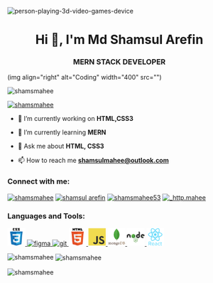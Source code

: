 ![person-playing-3d-video-games-device](https://github.com/user-attachments/assets/d687d10f-367e-4c63-a364-c9d41292ff62)
<h1 align="center">Hi 👋, I'm Md Shamsul Arefin</h1>
<h3 align="center">MERN STACK DEVELOPER</h3>
(img align="right" alt="Coding" width="400" src="")

<p align="left"> <img src="https://komarev.com/ghpvc/?username=shamsmahee&label=Profile%20views&color=0e75b6&style=flat" alt="shamsmahee" /> </p>

<p align="left"> <a href="https://twitter.com/shamsmahee" target="blank"><img src="https://img.shields.io/twitter/follow/shamsmahee?logo=twitter&style=for-the-badge" alt="shamsmahee" /></a> </p>

- 🔭 I’m currently working on **HTML,CSS3**

- 🌱 I’m currently learning **MERN**

- 💬 Ask me about **HTML, CSS3**

- 📫 How to reach me **shamsulmahee@outlook.com**

<h3 align="left">Connect with me:</h3>
<p align="left">
<a href="https://twitter.com/shamsmahee" target="blank"><img align="center" src="https://raw.githubusercontent.com/rahuldkjain/github-profile-readme-generator/master/src/images/icons/Social/twitter.svg" alt="shamsmahee" height="30" width="40" /></a>
<a href="https://linkedin.com/in/shamsul arefin" target="blank"><img align="center" src="https://raw.githubusercontent.com/rahuldkjain/github-profile-readme-generator/master/src/images/icons/Social/linked-in-alt.svg" alt="shamsul arefin" height="30" width="40" /></a>
<a href="https://fb.com/shamsmahee53" target="blank"><img align="center" src="https://raw.githubusercontent.com/rahuldkjain/github-profile-readme-generator/master/src/images/icons/Social/facebook.svg" alt="shamsmahee53" height="30" width="40" /></a>
<a href="https://instagram.com/_http.mahee" target="blank"><img align="center" src="https://raw.githubusercontent.com/rahuldkjain/github-profile-readme-generator/master/src/images/icons/Social/instagram.svg" alt="_http.mahee" height="30" width="40" /></a>
</p>

<h3 align="left">Languages and Tools:</h3>
<p align="left"> <a href="https://www.w3schools.com/css/" target="_blank" rel="noreferrer"> <img src="https://raw.githubusercontent.com/devicons/devicon/master/icons/css3/css3-original-wordmark.svg" alt="css3" width="40" height="40"/> </a> <a href="https://www.figma.com/" target="_blank" rel="noreferrer"> <img src="https://www.vectorlogo.zone/logos/figma/figma-icon.svg" alt="figma" width="40" height="40"/> </a> <a href="https://git-scm.com/" target="_blank" rel="noreferrer"> <img src="https://www.vectorlogo.zone/logos/git-scm/git-scm-icon.svg" alt="git" width="40" height="40"/> </a> <a href="https://www.w3.org/html/" target="_blank" rel="noreferrer"> <img src="https://raw.githubusercontent.com/devicons/devicon/master/icons/html5/html5-original-wordmark.svg" alt="html5" width="40" height="40"/> </a> <a href="https://developer.mozilla.org/en-US/docs/Web/JavaScript" target="_blank" rel="noreferrer"> <img src="https://raw.githubusercontent.com/devicons/devicon/master/icons/javascript/javascript-original.svg" alt="javascript" width="40" height="40"/> </a> <a href="https://www.mongodb.com/" target="_blank" rel="noreferrer"> <img src="https://raw.githubusercontent.com/devicons/devicon/master/icons/mongodb/mongodb-original-wordmark.svg" alt="mongodb" width="40" height="40"/> </a> <a href="https://nodejs.org" target="_blank" rel="noreferrer"> <img src="https://raw.githubusercontent.com/devicons/devicon/master/icons/nodejs/nodejs-original-wordmark.svg" alt="nodejs" width="40" height="40"/> </a> <a href="https://reactjs.org/" target="_blank" rel="noreferrer"> <img src="https://raw.githubusercontent.com/devicons/devicon/master/icons/react/react-original-wordmark.svg" alt="react" width="40" height="40"/> </a> </p>

<p><img align="left" src="https://github-readme-stats.vercel.app/api/top-langs?username=shamsmahee&show_icons=true&locale=en&layout=compact" alt="shamsmahee" /></p>

<p>&nbsp;<img align="center" src="https://github-readme-stats.vercel.app/api?username=shamsmahee&show_icons=true&locale=en" alt="shamsmahee" /></p>

<p><img align="center" src="https://github-readme-streak-stats.herokuapp.com/?user=shamsmahee&" alt="shamsmahee" /></p>


